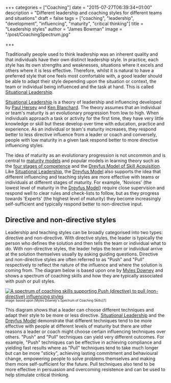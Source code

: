+++
categories = ["Coaching"]
date = "2015-07-27T06:39:34+01:00"
description = "Different leadership and coaching styles for different teams and situations"
draft = false
tags = ["coaching", "leadership", "development", "influencing", "maturity", "critical thinking"]
title = "Leadership styles"
author = "James Bowman"
image = "/post/CoachingSpectrum.jpg"

+++

Traditionally people used to think leadership was an inherent quality and that individuals have their own distinct leadership style.  In practice, each style has its own strengths and weaknesses, situations where it excels and others where it is less effective.  Therefore, whilst it is natural to have a preferred style that one feels most comfortable with, a good leader should be able to adapt their style depending upon the situation or context, the team or individual being influenced and the task at hand.  This is called [Situational Leadership].

[Situational Leadership] is a theory of leadership and influencing developed by [Paul Hersey](https://en.wikipedia.org/wiki/Paul_Hersey) and [Ken Blanchard](https://en.wikipedia.org/wiki/Ken_Blanchard).  The theory assumes that an individual or team's maturity is an evolutionary progression from low to high.  When individuals approach a task or activity for the first time, they have very little knowledge or skill but these develop over time with education, practice and experience.  As an individual or team's maturity increases, they respond better to less directive influence from a leader or coach and conversely, people with low maturity in a given task respond better to more directive influencing styles.  

The idea of maturity as an evolutionary progression is not uncommon and is central to [maturity models](https://en.wikipedia.org/wiki/Maturity_model) and popular models in learning theory such as the [four stages of competence](https://en.wikipedia.org/wiki/Four_stages_of_competence) and the [Dreyfus Model of Skill Acquisition][Dreyfus Model].  Like [Situational Leadership], the [Dreyfus Model] also supports the idea that different influencing and teaching styles are more effective with teams or individuals at different stages of maturity.  For example, 'Novices' (the lowest level of maturity in the [Dreyfus Model]) require close supervision and respond well to clear rules and check-lists to follow, but as they progress towards 'Experts' (the highest level of maturity) they become increasingly self-sufficient and typically respond better to non-directive input.

## Directive and non-directive styles

Leadership and teaching styles can be broadly categorised into two types: directive and non-directive.  With directive styles, the leader is typically the person who defines the solution and then tells the team or individual what to do.  With non-directive styles, the leader helps the team or individual arrive at the solution themselves usually by asking guiding questions.  Directive and non-directive styles are often referred to as "Push" and "Pull" respectively to reflect the nature of the influence and where the solution is coming from.  The diagram below is based upon one by [Myles Downey](http://mylesdowney.com/) and shows a spectrum of coaching skills and how they are typically associated with push or pull styles.  

<a href="/post/CoachingSpectrum.jpg">
	<img src="/post/CoachingSpectrum.jpg" alt="A spectrum of coaching skills supporting Push (directive) to pull (non-directive) influencing styles" class="pure-img">
</a>
<sup><sub>image: based upon [Myles Downey's Spectrum of Coaching Skills][1]</sub></sup>

This diagram shows that a leader can choose different techniques and adapt their style to be more or less directive.  [Situational Leadership] and the [Dreyfus Model] demonstrate that different techniques tend to be more effective with people at different levels of maturity but there are other reasons a leader or coach might choose certain influencing techniques over others.  "Push" and "Pull" techniques can yield very different outcomes.  For example, "Push" techniques can be effective in achieving compliance and yielding fast results where as "Pull" techniques tend to take much longer but can be more "sticky", achieving lasting commitment and behavioural change, empowering people to solve problems themselves and making them more self-sufficient for the future.  Pull techniques also tend to be more effective in persuasion and overcoming resistence and can be used to help stimulate critical thinking.


[1]: https://books.google.co.uk/books/about/Effective_Coaching.html?id=zifwAAAAMAAJ
[Situational Leadership]: https://en.wikipedia.org/wiki/Situational_leadership_theory
[Dreyfus Model]: https://en.wikipedia.org/wiki/Dreyfus_model_of_skill_acquisition

